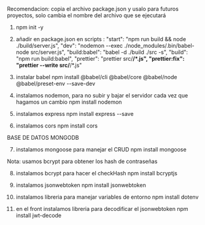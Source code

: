 Recomendacion: copia el archivo package.json y usalo para futuros proyectos, solo cambia el nombre del archivo que se ejecutará

1. npm init -y


2. añadir en package.json en scripts : 
    "start": "npm run build && node ./build/server.js",
    "dev": "nodemon --exec ./node_modules/.bin/babel-node src/server.js",
    "build:babel": "babel -d ./build ./src -s",
    "build": "npm run build:babel",
    "prettier": "prettier src/**/*.js",
    "prettier:fix": "prettier --write src/**/*.js"


3. instalar babel
npm install @babel/cli @babel/core @babel/node @babel/preset-env --save-dev


4. instalamos nodemon, para no subir y bajar el servidor cada vez que hagamos un cambio
npm install nodemon


5. instalamos express
npm install express --save

6. instalamos cors
npm install cors

BASE DE DATOS MONGODB

7. instalamos mongoose para manejar el CRUD
npm install mongoose 

Nota: usamos bcrypt para obtener los hash de contraseñas

8. instalamos bcrypt para hacer el checkHash
npm install bcryptjs

9. instalamos jsonwebtoken
npm install jsonwebtoken

10. instalamos libreria para manejar variables de entorno
npm install dotenv


11. en el front instalamos libreria para decodificar el jsonwebtoken
npm install jwt-decode